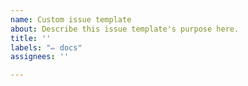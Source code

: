 ```yaml
---
name: Custom issue template
about: Describe this issue template's purpose here.
title: ''
labels: "✏️ docs"
assignees: ''

---
```



